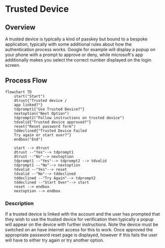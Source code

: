 # Trusted Device

## Overview

A trusted device is typically a kind of passkey but bound to a bespoke application, typically with some additional rules about how the authentication process works. Google for example will display a popup on your phone with a prompt to approve or deny, while microsoft's app additionally makes you select the correct number displayed on the login screen.

## Process Flow

```mermaid
flowchart TD
    start("Start")
    dtrust{"Trusted device /
    app linked?"}
    tdprompt1{"Use Trusted Device?"}
    nextoption("Next Option")
    tdprompt2("Follow instructions on trusted device")
    tdvalid{"Trusted device approved?"}
    reset("Reset password form")
    tddeclined{"Trusted Device Failed
    Try again or start over?"}
    endbox("End")

    start --> dtrust
    dtrust --"Yes"--> tdprompt1
    dtrust --"No"--> nextoption
    tdprompt1 --"Yes"--> tdprompt2 --> tdvalid
    tdprompt1 --"No"--> nextoption
    tdvalid --"Yes"--> reset
    tdvalid --"No"--> tddeclined
    tddeclined --"Try Again"--> tdprompt2
    tddeclined --"Start Over"--> start
    reset --> endbox
    nextoption --> endbox
```

### Description

If a trusted device is linked with the account and the user has prompted that they wish to use the trusted device for verification then typically a popup will appear on the device with further instructions. Note the device must be switched on an have internet access for this to work. Once approved the appropriate password reset page is displayed, however if this fails the user will have to either try again or try another option.
